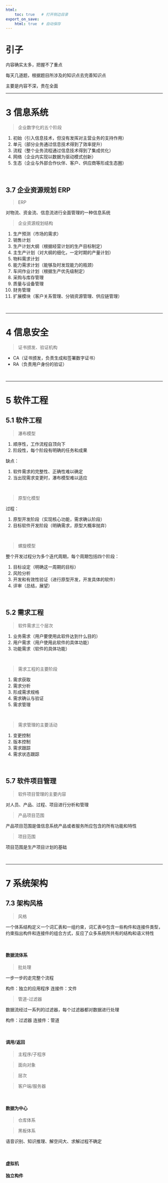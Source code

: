 ```yaml
---
html:
    toc: true   # 打开侧边目录
export_on_save:
    html: true  # 自动保存
---
```


# 引子

内容确实太多，把握不了重点

每天几道题，根据题目所涉及的知识点去完善知识点

主要是内容不深，贵在全面

---

# 3 信息系统

> 企业数字化的五个阶段

1. 初始（引入信息技术，但没有发挥对主营业务的支持作用）
2. 单元（部分业务通过信息技术得到了效率提升）
3. 流程（整个业务流程通过信息技术得到了集成优化）
4. 网络（企业内实现以数据为驱动模式创新）
5. 生态（企业与外部合作伙伴、客户、供应商等形成生态圈）

<br>

## 3.7 企业资源规划 ERP

> ERP 

对物流、资金流、信息流进行全面管理的一种信息系统

> 企业资源规划结构

1. 生产预测（市场的需求）
2. 销售计划
3. 生产计划大纲（根据经营计划的生产目标制定）
4. 主生产计划（对大纲的细化，一定时期的产量计划）
5. 物料需求计划
6. 能力需求计划（能够及时发现能力的瓶颈）
7. 车间作业计划（根据生产优先级制定）
8. 采购与库存管理
9. 质量与设备管理
10. 财务管理
11. 扩展模块（客户关系管理、分销资源管理、供应链管理）

<br>

---

# 4 信息安全

> 证书颁发、验证机构

* CA（证书颁发，负责生成和签署数字证书）
* RA（负责用户身份的验证）


<br>

---

# 5 软件工程

## 5.1 软件工程

> 瀑布模型

1. 顺序性，工作流程自顶向下
2. 阶段性，每个阶段有明确的任务和成果

缺点：

1. 软件需求的完整性、正确性难以确定
2. 当出现需求变更时，瀑布模型难以适应


<br>

> 原型化模型

过程：

1. 原型开发阶段（实现核心功能，需求确认阶段）
2. 目标软件开发阶段（明确需求，原型大概率抛弃）

<br>

> 螺旋模型

整个开发过程分为多个迭代周期，每个周期包括四个阶段：

1. 目标设定（明确这一周期的目标）
2. 风险分析
3. 开发和有效性验证（进行原型开发，开发具体的软件）
4. 评审（总结，展望）

<br>

## 5.2 需求工程

> 软件需求三个层次

1. 业务需求（用户要使用此软件达到什么目的）
2. 用户需求（用户使用此软件的具体功能）
3. 功能需求（软件的具体功能）

<br>

> 需求工程的主要阶段

1. 需求获取
2. 需求分析
3. 形成需求规格
4. 需求确认与验证
5. 需求管理

<br>

> 需求管理的主要活动

1. 变更控制
2. 版本控制
3. 需求跟踪
4. 需求状态跟踪

<br>

## 5.7 软件项目管理

> 软件项目管理的主要内容

对人员、产品、过程、项目进行分析和管理

> 产品项目范围

产品项目范围是值信息系统产品或者服务所应包含的所有功能和特性

> 项目范围

项目范围是生产项目计划的基础


<br>

---


# 7 系统架构

## 7.3 架构风格

> 风格

一个体系结构定义一个词汇表和一组约束，词汇表中包含一些构件和连接件类型，约束指出构件和连接件的组合方式，反应了众多系统所共有的结构和语义特性

<br>

#### 数据流体系

> 批处理

一步一步的走完整个流程

构件：独立的应用程序
连接件：文件

> 管道-过滤器

数据流经过一系列的过滤器，每个过滤器都对数据进行处理

构件：过滤器
连接件：管道

<br>

#### 调用/返回

> 主程序/子程序

> 面向对象

> 层次

> 客户端/服务器

<br>

#### 数据为中心

> 仓库体系



> 黑板体系

语音识别、知识推理、解空间大、求解过程不确定

<br>

#### 虚拟机

#### 独立构件